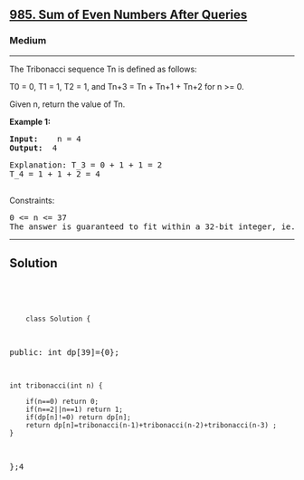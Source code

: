 
<h2><a href="https://leetcode.com/problems/n-th-tribonacci-number/description/">985. Sum of Even Numbers After Queries</a></h2>
<h3>Medium</h3>
<hr>
<div><p>
The Tribonacci sequence Tn is defined as follows: 

T0 = 0, T1 = 1, T2 = 1, and Tn+3 = Tn + Tn+1 + Tn+2 for n >= 0.

Given n, return the value of Tn.
</p>


<p><strong>Example 1:</strong></p>
<pre><strong>Input:</strong>    n = 4
<strong>Output:</strong>  4
</pre>
<pre>
Explanation: T_3 = 0 + 1 + 1 = 2
T_4 = 1 + 1 + 2 = 4
  </pre>
  

Constraints:
<pre>
0 <= n <= 37
The answer is guaranteed to fit within a 32-bit integer, ie. answer <= 2^31 - 1.
</pre>
<hr>
 <h2><strong><b>Solution</b></strong></h2>
 <br>
 <pre>
 
        class Solution {
public:
      int dp[39]={0};
     
    int tribonacci(int n) {
       
        if(n==0) return 0;
        if(n==2||n==1) return 1;
        if(dp[n]!=0) return dp[n];
        return dp[n]=tribonacci(n-1)+tribonacci(n-2)+tribonacci(n-3) ;
    }
};4
          
 </pre>

